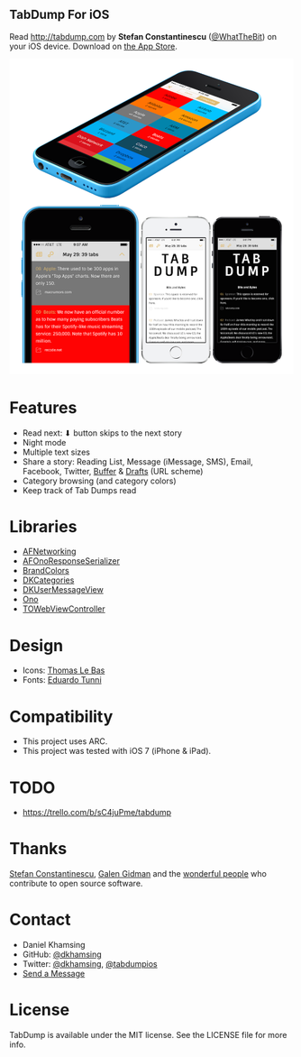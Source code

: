 TabDump For iOS
---------------

Read http://tabdump.com by **Stefan Constantinescu** ([@WhatTheBit](https://twitter.com/WhatTheBit)) on your iOS device. Download on [the App Store](https://itunes.apple.com/us/app/tab-dump/id868214144).

![](assets/screenshots/screenshot.png)


# Features

- Read next: ⬇ button skips to the next story
- Night mode
- Multiple text sizes
- Share a story: Reading List, Message (iMessage, SMS), Email, Facebook, Twitter, [Buffer](https://bufferapp.com/app) & [Drafts](http://agiletortoise.com/drafts/) (URL scheme)
- Category browsing (and category colors)
- Keep track of Tab Dumps read


# Libraries

- [AFNetworking](http://afnetworking.com/)
- [AFOnoResponseSerializer](https://github.com/AFNetworking/AFOnoResponseSerializer)
- [BrandColors](https://github.com/dkhamsing/BrandColors)
- [DKCategories](https://github.com/dkhamsing/DKCategories)
- [DKUserMessageView](https://github.com/dkhamsing/DKUserMessageView)
- [Ono](https://github.com/mattt/Ono)
- [TOWebViewController](https://github.com/TimOliver/TOWebViewController)


# Design

- Icons: [Thomas Le Bas](http://thomaslebas.com)
- Fonts: [Eduardo Tunni](http://www.tipo.net.ar)


# Compatibility

- This project uses ARC.
- This project was tested with iOS 7 (iPhone & iPad).


# TODO

- https://trello.com/b/sC4juPme/tabdump


# Thanks

[Stefan Constantinescu](http://tabdump.com), [Galen Gidman](http://brandcolors.net) and the [wonderful people](https://github.com/stars/dkhamsing) who contribute to open source software.


# Contact

- Daniel Khamsing
- GitHub: [@dkhamsing](https://github.com/dkhamsing)
- Twitter: [@dkhamsing](https://twitter.com/dkhamsing), [@tabdumpios](https://twitter.com/tabdumpios)
- [Send a Message](http://dkhamsing.tumblr.com/ask)


# License

TabDump is available under the MIT license. See the LICENSE file for more info.